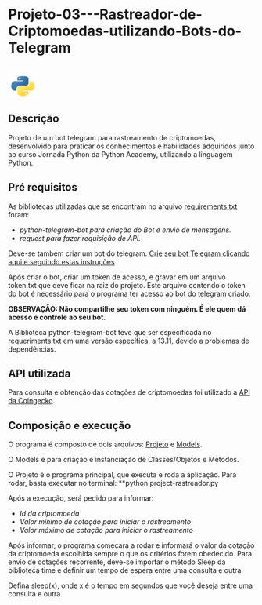 # Projeto-03---Rastreador-de-Criptomoedas-utilizando-Bots-do-Telegram
<!-- Emoji e Language Tools -->
<div style="display: inline_block"><br>
 <img align="center" alt="Thercio-Python" height="50" width="60" src="https://raw.githubusercontent.com/devicons/devicon/master/icons/python/python-original.svg">
</div>

## **Descrição**

<div class = "text-justify">

Projeto de um bot telegram para rastreamento de criptomoedas, desenvolvido para praticar os conhecimentos e habilidades adquiridos  junto ao curso Jornada Python da Python Academy, utilizando a linguagem Python.

</div>

## **Pré requisitos**
<div class = "text-justify">

As bibliotecas utilizadas que se encontram no arquivo [requirements.txt](https://github.com/thercior/Projeto-03---Rastreador-de-Criptomoedas-utilizando-Bots-do-Telegram/blob/main/requirements.txt) foram:

</div>
  
  - *python-telegram-bot para criação do Bot e envio de mensagens.*
  - *request para fazer requisição de API.*

<div class = "text-justify">

Deve-se também criar um bot do telegram. [Crie seu bot Telegram clicando aqui e seguindo estas instruções](https://canaltech.com.br/apps/como-criar-um-bot-no-telegram-botfather/)

Após criar o bot, criar um token de acesso, e gravar em um arquivo token.txt que deve ficar na raiz do projeto. Este arquivo contendo o token do bot é necessário para o programa ter acesso ao bot do telegram criado.

  **OBSERVAÇÃO: Não compartilhe seu token com ninguém. É ele quem dá acesso e controle ao seu bot.**

</div>

<div class = "text-justify">

A Biblioteca python-telegram-bot teve que ser especificada no requeriments.txt em uma versão específica, a 13.11, devido a problemas de dependências.

</div>

## **API utilizada**
Para consulta e obtenção das cotações de criptomoedas foi utilizado a [API da Coingecko](https://www.coingecko.com/pt/api/documentation).
  
## **Composição e execução**

<div class = "text-justify">

O programa é composto de dois arquivos: [Projeto](https://github.com/thercior/Projeto-03---Rastreador-de-Criptomoedas-utilizando-Bots-do-Telegram/blob/main/project-rastreador.py) e [Models](https://github.com/thercior/Projeto-03---Rastreador-de-Criptomoedas-utilizando-Bots-do-Telegram/blob/main/models.py).

O Models é para criação e instanciação de Classes/Objetos e Métodos.

O Projeto é o programa principal, que executa e roda a aplicação. Para rodar, basta executar no terminal:
  **python project-rastreador.py

Após a execução, será pedido para informar:
 
</div>

 - *Id da criptomoeda*
 - *Valor mínimo de cotação para iniciar o rastreamento*
 - *Valor máximo de cotação para iniciar o rastreamento*

<div class = "text-justify">
 
Após informar, o programa começará a rodar e informará o valor da cotação da criptomoeda escolhida sempre o que os critérios forem obedecido. Para envio de cotações recorrente, deve-se importar o método Sleep da biblioteca time e definir um tempo de espera entre uma consulta e outra. 

Defina sleep(x), onde x é o tempo em segundos que você deseja entre uma consulta e outra.

</div>
